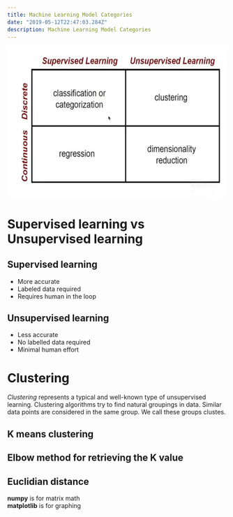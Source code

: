 ```yaml
---
title: Machine Learning Model Categories
date: "2019-05-12T22:47:03.284Z"
description: Machine Learning Model Categories
---
```


![Chinese Salty Egg](./chart.jpg)

# Supervised learning vs Unsupervised learning
## Supervised learning
 - More accurate
 - Labeled data required
 - Requires human in the loop

## Unsupervised learning
 - Less accurate
 - No labelled data required
 - Minimal human effort

# Clustering
*Clustering* represents a typical and well-known type of unsupervised learning. Clustering algorithms try to find natural groupings in data. Similar data points are considered in the same group. We call these groups clustes.

## K means clustering
## Elbow method for retrieving the K value
## Euclidian distance

**numpy** is for matrix math  
**matplotlib** is for graphing
